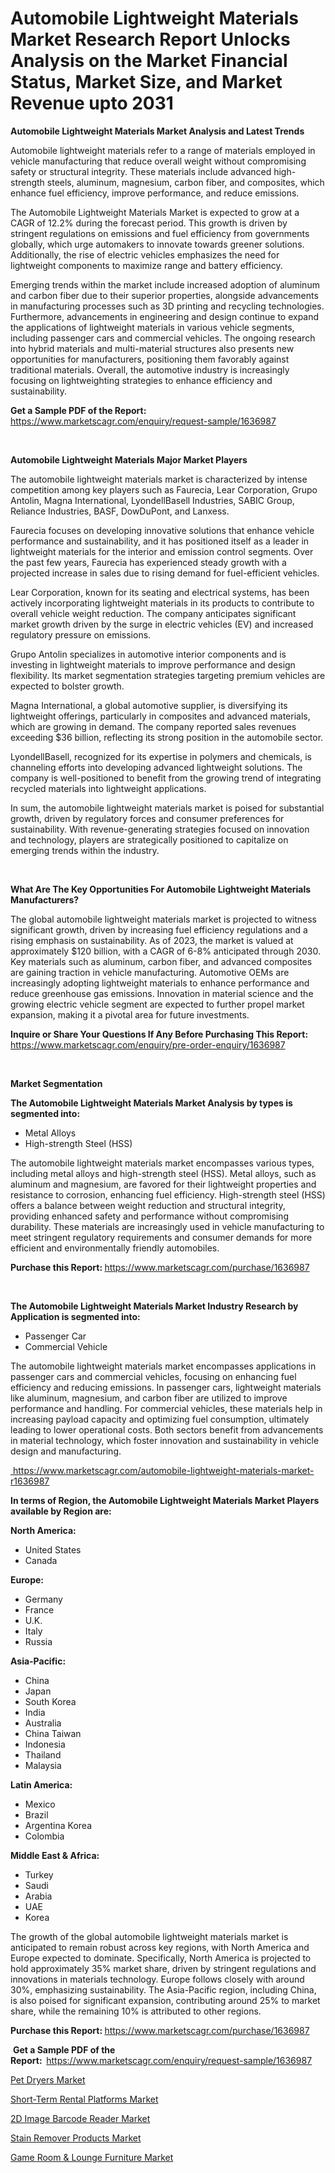 <p><h1>Automobile Lightweight Materials Market Research Report Unlocks Analysis on the Market Financial Status, Market Size, and Market Revenue upto 2031</h1></p><p><strong>Automobile Lightweight Materials Market Analysis and Latest Trends</strong></p>
<p><p>Automobile lightweight materials refer to a range of materials employed in vehicle manufacturing that reduce overall weight without compromising safety or structural integrity. These materials include advanced high-strength steels, aluminum, magnesium, carbon fiber, and composites, which enhance fuel efficiency, improve performance, and reduce emissions. </p><p>The Automobile Lightweight Materials Market is expected to grow at a CAGR of 12.2% during the forecast period. This growth is driven by stringent regulations on emissions and fuel efficiency from governments globally, which urge automakers to innovate towards greener solutions. Additionally, the rise of electric vehicles emphasizes the need for lightweight components to maximize range and battery efficiency. </p><p>Emerging trends within the market include increased adoption of aluminum and carbon fiber due to their superior properties, alongside advancements in manufacturing processes such as 3D printing and recycling technologies. Furthermore, advancements in engineering and design continue to expand the applications of lightweight materials in various vehicle segments, including passenger cars and commercial vehicles. The ongoing research into hybrid materials and multi-material structures also presents new opportunities for manufacturers, positioning them favorably against traditional materials. Overall, the automotive industry is increasingly focusing on lightweighting strategies to enhance efficiency and sustainability.</p></p>
<p><strong>Get a Sample PDF of the Report:&nbsp;</strong> <a href="https://www.marketscagr.com/enquiry/request-sample/1636987">https://www.marketscagr.com/enquiry/request-sample/1636987</a></p>
<p>&nbsp;</p>
<p><strong>Automobile Lightweight Materials Major Market Players</strong></p>
<p><p>The automobile lightweight materials market is characterized by intense competition among key players such as Faurecia, Lear Corporation, Grupo Antolin, Magna International, LyondellBasell Industries, SABIC Group, Reliance Industries, BASF, DowDuPont, and Lanxess. </p><p>Faurecia focuses on developing innovative solutions that enhance vehicle performance and sustainability, and it has positioned itself as a leader in lightweight materials for the interior and emission control segments. Over the past few years, Faurecia has experienced steady growth with a projected increase in sales due to rising demand for fuel-efficient vehicles.</p><p>Lear Corporation, known for its seating and electrical systems, has been actively incorporating lightweight materials in its products to contribute to overall vehicle weight reduction. The company anticipates significant market growth driven by the surge in electric vehicles (EV) and increased regulatory pressure on emissions.</p><p>Grupo Antolin specializes in automotive interior components and is investing in lightweight materials to improve performance and design flexibility. Its market segmentation strategies targeting premium vehicles are expected to bolster growth.</p><p>Magna International, a global automotive supplier, is diversifying its lightweight offerings, particularly in composites and advanced materials, which are growing in demand. The company reported sales revenues exceeding $36 billion, reflecting its strong position in the automobile sector.</p><p>LyondellBasell, recognized for its expertise in polymers and chemicals, is channeling efforts into developing advanced lightweight solutions. The company is well-positioned to benefit from the growing trend of integrating recycled materials into lightweight applications.</p><p>In sum, the automobile lightweight materials market is poised for substantial growth, driven by regulatory forces and consumer preferences for sustainability. With revenue-generating strategies focused on innovation and technology, players are strategically positioned to capitalize on emerging trends within the industry.</p></p>
<p>&nbsp;</p>
<p><strong>What Are The Key Opportunities For Automobile Lightweight Materials Manufacturers?</strong></p>
<p><p>The global automobile lightweight materials market is projected to witness significant growth, driven by increasing fuel efficiency regulations and a rising emphasis on sustainability. As of 2023, the market is valued at approximately $120 billion, with a CAGR of 6-8% anticipated through 2030. Key materials such as aluminum, carbon fiber, and advanced composites are gaining traction in vehicle manufacturing. Automotive OEMs are increasingly adopting lightweight materials to enhance performance and reduce greenhouse gas emissions. Innovation in material science and the growing electric vehicle segment are expected to further propel market expansion, making it a pivotal area for future investments.</p></p>
<p><strong>Inquire or Share Your Questions If Any Before Purchasing This Report:</strong> <a href="https://www.marketscagr.com/enquiry/pre-order-enquiry/1636987">https://www.marketscagr.com/enquiry/pre-order-enquiry/1636987</a></p>
<p>&nbsp;</p>
<p><strong>Market Segmentation</strong></p>
<p><strong>The Automobile Lightweight Materials Market Analysis by types is segmented into:</strong></p>
<p><ul><li>Metal Alloys</li><li>High-strength Steel (HSS)</li></ul></p>
<p><p>The automobile lightweight materials market encompasses various types, including metal alloys and high-strength steel (HSS). Metal alloys, such as aluminum and magnesium, are favored for their lightweight properties and resistance to corrosion, enhancing fuel efficiency. High-strength steel (HSS) offers a balance between weight reduction and structural integrity, providing enhanced safety and performance without compromising durability. These materials are increasingly used in vehicle manufacturing to meet stringent regulatory requirements and consumer demands for more efficient and environmentally friendly automobiles.</p></p>
<p><strong>Purchase this Report:&nbsp;</strong><a href="https://www.marketscagr.com/purchase/1636987">https://www.marketscagr.com/purchase/1636987</a></p>
<p>&nbsp;</p>
<p><strong>The Automobile Lightweight Materials Market Industry Research by Application is segmented into:</strong></p>
<p><ul><li>Passenger Car</li><li>Commercial Vehicle</li></ul></p>
<p><p>The automobile lightweight materials market encompasses applications in passenger cars and commercial vehicles, focusing on enhancing fuel efficiency and reducing emissions. In passenger cars, lightweight materials like aluminum, magnesium, and carbon fiber are utilized to improve performance and handling. For commercial vehicles, these materials help in increasing payload capacity and optimizing fuel consumption, ultimately leading to lower operational costs. Both sectors benefit from advancements in material technology, which foster innovation and sustainability in vehicle design and manufacturing.</p></p>
<p><a href="https://www.marketscagr.com/automobile-lightweight-materials-market-r1636987">&nbsp;https://www.marketscagr.com/automobile-lightweight-materials-market-r1636987</a></p>
<p><strong>In terms of Region, the Automobile Lightweight Materials Market Players available by Region are:</strong></p>
<p>
    <p> <strong> North America: </strong>
        <ul>
            <li>United States</li>
            <li>Canada</li>
        </ul>
        </p> 
    <p> <strong> Europe: </strong>
        <ul>
            <li>Germany</li>
            <li>France</li>
            <li>U.K.</li>
            <li>Italy</li>
            <li>Russia</li>
        </ul>
        </p> 
    <p> <strong> Asia-Pacific: </strong>
        <ul>
            <li>China</li>
            <li>Japan</li>
            <li>South Korea</li>
            <li>India</li>
            <li>Australia</li>
            <li>China Taiwan</li>
            <li>Indonesia</li>
            <li>Thailand</li>
            <li>Malaysia</li>
        </ul>
        </p> 
    <p> <strong> Latin America: </strong>
        <ul>
            <li>Mexico</li>
            <li>Brazil</li>
            <li>Argentina Korea</li>
            <li>Colombia</li>
        </ul>
        </p> 
    <p> <strong> Middle East & Africa: </strong>
        <ul>
            <li>Turkey</li>
            <li>Saudi</li>
            <li>Arabia</li>
            <li>UAE</li>
            <li>Korea</li>
        </ul>
    </p>
    </p>
<p><p>The growth of the global automobile lightweight materials market is anticipated to remain robust across key regions, with North America and Europe expected to dominate. Specifically, North America is projected to hold approximately 35% market share, driven by stringent regulations and innovations in materials technology. Europe follows closely with around 30%, emphasizing sustainability. The Asia-Pacific region, including China, is also poised for significant expansion, contributing around 25% to market share, while the remaining 10% is attributed to other regions.</p></p>
<p><strong>Purchase this Report: </strong><a href="https://www.marketscagr.com/purchase/1636987">https://www.marketscagr.com/purchase/1636987</a></p>
<p>&nbsp;<strong>Get a Sample PDF of the Report:&nbsp;&nbsp;</strong><a href="https://www.marketscagr.com/enquiry/request-sample/1636987">https://www.marketscagr.com/enquiry/request-sample/1636987</a></p>
<p><strong></strong></p>
<p><p><a href="https://www.linkedin.com/pulse/unveiling-market-trends-global-pet-dryers-growth-regional-e8iue?trackingId=0gzYctmzTFyxKkEHzv8Wkw%3D%3D">Pet Dryers Market</a></p><p><a href="https://medium.com/@tgyqjvvb31/short-term-rental-platforms-market-strategic-insights-product-evolution-and-market-segmentation-in-05d6138d2d9d?postPublishedType=repub">Short-Term Rental Platforms Market</a></p><p><a href="https://medium.com/@tgyqjvvb31/2d-image-barcode-reader-market-global-market-insights-and-regional-analysis-2024-2031-283d69e6add6?postPublishedType=repub">2D Image Barcode Reader Market</a></p><p><a href="https://issuu.com/reportprime-2/docs/stain-remover-products-market-size-_34d69ca2db0d79">Stain Remover Products Market</a></p><p><a href="https://www.linkedin.com/pulse/insights-game-room-lounge-furniture-market-share-competitive-jklze?trackingId=l%2BSRFrUfS%2FOyIlZeZJS%2B6g%3D%3D">Game Room & Lounge Furniture Market</a></p></p>